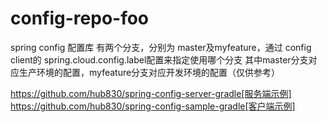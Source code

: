 # config-repo-foo
spring config 配置库
有两个分支，分别为 master及myfeature，通过 config client的 spring.cloud.config.label配置来指定使用哪个分支
其中master分支对应生产环境的配置，myfeature分支对应开发环境的配置（仅供参考）

https://github.com/hub830/spring-config-server-gradle[服务端示例]
https://github.com/hub830/spring-config-sample-gradle[客户端示例]
